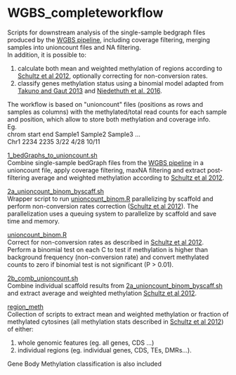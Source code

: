 # WGBS_completeworkflow

Scripts for downstream analysis of the single-sample bedgraph files produced by the [WGBS pipeline](https://github.com/EpiDiverse/wgbs), including coverage filtering, merging samples into unioncount files and NA filtering.<br/>
In addition, it is possible to:<br/>
1) calculate both mean and weighted methylation of regions according to [Schultz et al 2012](https://www.cell.com/trends/genetics/fulltext/S0168-9525(12)00171-0), optionally correcting for non-conversion rates.<br/>
2) classify genes methylation status using a binomial model adapted from [Takuno and Gaut 2013](https://www.pnas.org/doi/abs/10.1073/pnas.1215380110) and [Niedethuth et al. 2016](https://genomebiology.biomedcentral.com/articles/10.1186/s13059-016-1059-0).<br/>

The workflow is based on "unioncount" files (positions as rows and samples as columns) with the methylated/total read counts for each sample and position, which allow to store both methylation and coverage info.<br/>
Eg.<br/>
chrom start end Sample1  Sample2  Sample3 ...<br/>
Chr1  2234 2235 3/22 4/28 10/11
<br/>

[1_bedGraphs_to_unioncount.sh](https://github.com/Dario-Galanti/WGBS_downstream/blob/main/WGBS_completeworkflow/1_bedGraphs_to_unioncount.sh)<br/>
Combine single-sample bedGraph files from the [WGBS pipeline](https://github.com/EpiDiverse/wgbs) in a unioncount file, apply coverage filtering, maxNA filtering and extract post-filtering average and weighted methylation according to [Schultz et al 2012](https://www.cell.com/trends/genetics/fulltext/S0168-9525(12)00171-0).
<br/>

[2a_unioncount_binom_byscaff.sh](https://github.com/Dario-Galanti/WGBS_downstream/blob/main/WGBS_completeworkflow/2a_unioncount_binom_byscaff.sh)<br/>
Wrapper script to run [unioncount_binom.R](https://github.com/Dario-Galanti/WGBS_downstream/blob/main/WGBS_completeworkflow/unioncount_binom.R) parallelizing by scaffold and perform non-conversion rates correction ([Schultz et al 2012](https://www.cell.com/trends/genetics/fulltext/S0168-9525(12)00171-0)). The parallelization uses a queuing system to parallelize by scaffold and save time and memory.
<br/>

[unioncount_binom.R](https://github.com/Dario-Galanti/WGBS_downstream/blob/main/WGBS_completeworkflow/unioncount_binom.R)<br/>
Correct for non-conversion rates as described in [Schultz et al 2012](https://www.cell.com/trends/genetics/fulltext/S0168-9525(12)00171-0). Perform a binomial test on each C to test if methylation is higher than background frequency (non-conversion rate) and convert methylated counts to zero if binomial test is not significant (P > 0.01).
<br/>

[2b_comb_unioncount.sh](https://github.com/Dario-Galanti/WGBS_downstream/blob/main/WGBS_completeworkflow/2b_comb_unioncount.sh)<br/>
Combine individual scaffold results from [2a_unioncount_binom_byscaff.sh](https://github.com/Dario-Galanti/WGBS_downstream/blob/main/WGBS_completeworkflow/2a_unioncount_binom_byscaff.sh) and extract average and weighted methylation [Schultz et al 2012](https://www.cell.com/trends/genetics/fulltext/S0168-9525(12)00171-0).
<br/>

[region_meth](https://github.com/Dario-Galanti/WGBS_downstream/blob/main/WGBS_completeworkflow/region_meth)<br/>
Collection of scripts to extract mean and weighted methylation or fraction of methylated cytosines (all methylation stats described in [Schultz et al 2012](https://www.cell.com/trends/genetics/fulltext/S0168-9525(12)00171-0)) of either:<br/>
1) whole genomic features (eg. all genes, CDS ...)<br/>
2) individual regions (eg. individual genes, CDS, TEs, DMRs...).

Gene Body Methylation classification is also included
<br/>

